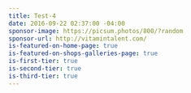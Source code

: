 ```yaml
---
title: Test-4
date: 2016-09-22 02:37:00 -04:00
sponsor-image: https://picsum.photos/800/?random
sponsor-url: http://vitamintalent.com/
is-featured-on-home-page: true
is-featured-on-shops-galleries-page: true
is-first-tier: true
is-second-tier: true
is-third-tier: true
---
```



